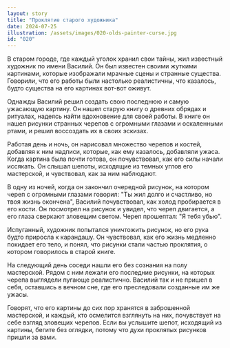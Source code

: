```yaml
---
layout: story
title: "Проклятие старого художника"
date: 2024-07-25
illustration: /assets/images/020-olds-painter-curse.jpg
id: "020"
---
```


В старом городе, где каждый уголок хранил свои тайны, жил известный художник по имени Василий. Он был известен своими жуткими картинами, которые изображали мрачные сцены и странные существа. Говорили, что его работы были настолько реалистичны, что казалось, будто существа на его картинах вот-вот оживут.

Однажды Василий решил создать свою последнюю и самую ужасающую картину. Он нашел старую книгу о древних обрядах и ритуалах, надеясь найти вдохновение для своей работы. В книге он нашел рисунки странных черепов с огромными глазами и оскаленными ртами, и решил воссоздать их в своих эскизах.

Работая день и ночь, он нарисовал множество черепов и костей, добавляя к ним надписи, которые, как ему казалось, добавляли ужаса. Когда картина была почти готова, он почувствовал, как его силы начали иссякать. Он слышал шепоты, исходящие из темных углов его мастерской, и чувствовал, как за ним наблюдают.

В одну из ночей, когда он закончил очередной рисунок, на котором череп с огромными глазами говорил: "Ты жил долго и счастливо, но твоя жизнь окончена", Василий почувствовал, как холод пробирается в его кости. Он посмотрел на рисунок и увидел, что череп двигается, а его глаза сверкают зловещим светом. Череп прошептал: "Я тебя убью".

Испуганный, художник попытался уничтожить рисунок, но его рука будто приросла к карандашу. Он чувствовал, как его жизнь медленно покидает его тело, и понял, что рисунки стали частью проклятия, о котором говорилось в старой книге.

На следующий день соседи нашли его без сознания на полу мастерской. Рядом с ним лежали его последние рисунки, на которых черепа выглядели пугающе реалистично. Василий так и не пришел в себя, оставшись в вечном сне, где его преследовали созданные им же ужасы.

Говорят, что его картины до сих пор хранятся в заброшенной мастерской, и каждый, кто осмелится взглянуть на них, почувствует на себе взгляд зловещих черепов. Если вы услышите шепот, исходящий из картины, бегите без оглядки, потому что духи проклятых рисунков пришли за вами.